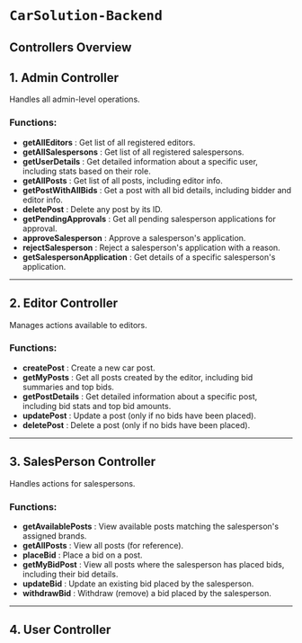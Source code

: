 # `CarSolution-Backend`

## Controllers Overview

## 1. **Admin Controller**
Handles all admin-level operations.

### Functions:
- **getAllEditors** : Get  list of all registered editors.
- **getAllSalespersons** : Get  list of all registered salespersons.
- **getUserDetails** : Get detailed information about a specific user, including stats based on their role.
- **getAllPosts** : Get  list of all posts, including editor info.
- **getPostWithAllBids** : Get a post with all bid details, including bidder and editor info.
- **deletePost** : Delete any post by its ID.
- **getPendingApprovals** : Get all pending salesperson applications for approval.
- **approveSalesperson** : Approve a salesperson's application.
- **rejectSalesperson** : Reject a salesperson's application with a reason.
- **getSalespersonApplication** : Get details of a specific salesperson's application.

---

## 2. **Editor Controller**
Manages actions available to editors.

### Functions:
- **createPost** : Create a new car post.
- **getMyPosts** : Get all posts created by the editor, including bid summaries and top bids.
- **getPostDetails** : Get detailed information about a specific post, including bid stats and top bid amounts.
- **updatePost** : Update a post (only if no bids have been placed).
- **deletePost** : Delete a post (only if no bids have been placed).

---

## 3. **SalesPerson Controller**
Handles actions for salespersons.

### Functions:
- **getAvailablePosts** : View available posts matching the salesperson's assigned brands.
- **getAllPosts** : View all posts (for reference).
- **placeBid** : Place a bid on a post.
- **getMyBidPost** : View all posts where the salesperson has placed bids, including their bid details.
- **updateBid** : Update an existing bid placed by the salesperson.
- **withdrawBid** : Withdraw (remove) a bid placed by the salesperson.

---

## 4. **User Controller**
